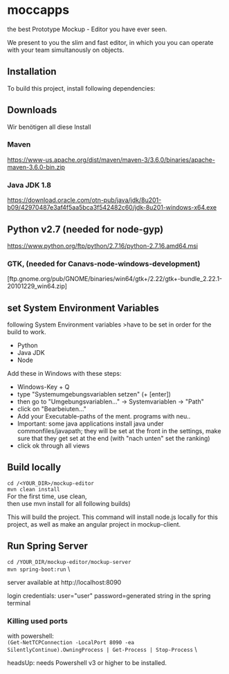 # moccapps
the best Prototype Mockup - Editor you have ever seen.

We present to you the slim and fast editor, in which you you can operate with your team simultanously on objects.

## Installation
To build this project, install following dependencies:

## Downloads
Wir benötigen all diese Install
### Maven 
https://www-us.apache.org/dist/maven/maven-3/3.6.0/binaries/apache-maven-3.6.0-bin.zip

### Java JDK 1.8
https://download.oracle.com/otn-pub/java/jdk/8u201-b09/42970487e3af4f5aa5bca3f542482c60/jdk-8u201-windows-x64.exe

## Python v2.7  (needed for node-gyp)
https://www.python.org/ftp/python/2.7.16/python-2.7.16.amd64.msi

### GTK, (needed for Canavs-node-windows-development)
[ftp.gnome.org/pub/GNOME/binaries/win64/gtk+/2.22/gtk+-bundle_2.22.1-20101229_win64.zip]

## set System Environment Variables
following System Environment variables >have to be set  in order for the build to work.
- Python
- Java JDK
- Node

Add these in Windows with these steps:
- Windows-Key + Q
- type "Systemumgebungsvariablen setzen" (+ [enter])
- then go to "Umgebungsvariablen..." -> Systemvariablen -> "Path"
- click on "Bearbeiuten..."
- Add your Executable-paths of the ment. programs with neu..
- Important: some java applications install java under commonfiles/javapath; they will be set at the front in the settings, make sure that they get set at the end (with "nach unten" set the ranking)
- click ok through all views 

## Build locally
`cd /<YOUR_DIR>/mockup-editor` \
`mvn clean install`  \
For the first time, use clean, \
then use mvn install for all following builds)
 
This will build the project.
 This command will install node.js locally for this project, as well as make an angular project in mockup-client.
 
 ## Run Spring Server
 `cd /YOUR_DIR/mockup-editor/mockup-server` \
 `mvn spring-boot:run` \
 
 server available at http://localhost:8090
 
 login credentials:
 user="user"
 password=generated string in the spring terminal

### Killing used ports
with powershell: \
`(Get-NetTCPConnection -LocalPort 8090 -ea SilentlyContinue).OwningProcess | Get-Process | Stop-Process` \

headsUp: needs Powershell v3 or higher to be installed.



